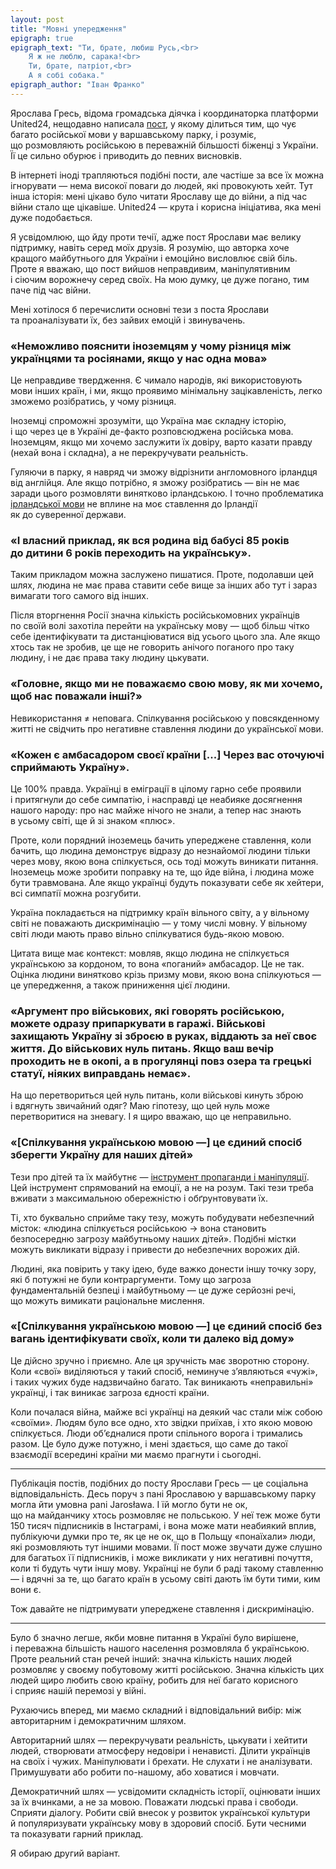 ```yaml
---
layout: post
title: "Мовні упередження"
epigraph: true
epigraph_text: "Ти, брате, любиш Русь,<br>
    Я ж не люблю, сарака!<br>
    Ти, брате, патріот,<br>
    А я собі собака."
epigraph_author: "Іван Франко"
---
```


Ярослава Гресь, відома громадська діячка і координаторка платформи United24, нещодавно написала [пост](https://www.instagram.com/yaroslava.gres/), у якому ділиться тим, що чує багато російської мови у варшавському парку, і розуміє, що розмовляють російською в переважній більшості біженці з України. Її це сильно обурює і приводить до певних висновків.

В інтернеті іноді трапляються подібні пости, але частіше за все їх можна ігнорувати — нема високої поваги до людей, які провокують хейт. Тут інша історія: мені цікаво було читати Ярославу ще до війни, а під час війни стало ще цікавіше. United24 — крута і корисна ініціатива, яка мені дуже подобається.

<!-- more -->

Я усвідомлюю, що йду проти течії, адже пост Ярослави має велику підтримку, навіть серед моїх друзів. Я розумію, що авторка хоче кращого майбутнього для України і емоційно висловлює свій біль. Проте я вважаю, що пост вийшов неправдивим, маніпулятивним і сіючим ворожнечу серед своїх. На мою думку, це дуже погано, тим паче під час війни.

Мені хотілося б перечислити основні тези з поста Ярослави та проаналізувати їх, без зайвих емоцій і звинувачень.

### «Неможливо пояснити іноземцям у чому різниця між українцями та росіянами, якщо у нас одна мова»

Це неправдиве твердження. Є чимало народів, які використовують мови інших країн, і ми, якщо проявимо мінімальну зацікавленість, легко зможемо розібратись, у чому різниця.

Іноземці спроможні зрозуміти, що Україна має складну історію, і що через це в Україні де-факто розповсюджена російська мова. Іноземцям, якщо ми хочемо заслужити їх довіру, варто казати правду (нехай вона і складна), а не перекручувати реальність.

Гуляючи в парку, я навряд чи зможу відрізнити англомовного ірландця від англійця. Але якщо потрібно, я зможу розібратись — він не має заради цього розмовляти винятково ірландською. І точно проблематика [ірландської мови](https://uk.wikipedia.org/wiki/Ірландська_мова) не вплине на моє ставлення до Ірландії як до суверенної держави.

### «І власний приклад, як вся родина від бабусі 85 років до дитини 6 років переходить на українську».

Таким прикладом можна заслужено пишатися. Проте, подолавши цей шлях, людина не має права ставити себе вище за інших або тут і зараз вимагати того самого від інших.

Після вторгнення Росії значна кількість російськомовних українців по своїй волі захотіла перейти на українську мову — щоб більш чітко себе ідентифікувати та дистанціюватися від усього цього зла. Але якщо хтось так не зробив, це ще не говорить анічого поганого про таку людину, і не дає права таку людину цькувати.

### «Головне, якщо ми не поважаємо свою мову, як ми хочемо, щоб нас поважали інші?»

Невикористання ≠ неповага. Спілкування російською у повсякденному житті не свідчить про негативне ставлення людини до української мови.

### «Кожен є амбасадором своєї країни [...] Через вас оточуючі сприймають Україну».

Це 100% правда. Українці в еміграції в цілому гарно себе проявили і притягнули до себе симпатію, і насправді це неабияке досягнення нашого народу: про нас майже нічого не знали, а тепер нас знають в усьому світі, ще й зі знаком «плюс».

Проте, коли порядний іноземець бачить упереджене ставлення, коли бачить, що людина демонструє відразу до незнайомої людини тільки через мову, якою вона спілкується, ось тоді можуть виникати питання. Іноземець може зробити поправку на те, що йде війна, і людина може бути травмована. Але якщо українці будуть показувати себе як хейтери, всі симпатії можна розгубити.

Україна покладається на підтримку країн вільного світу, а у вільному світі не поважають дискримінацію — у тому числі мовну. У вільному світі люди мають право вільно спілкуватися будь-якою мовою.

Цитата вище має контекст: мовляв, якщо людина не спілкується українською за кордоном, то вона «поганий» амбасадор. Це не так. Оцінка людини винятково крізь призму мови, якою вона спілкуються — це упередження, а також приниження цієї людини.

### «Аргумент про військових, які говорять російською, можете одразу припаркувати в гаражі. Військові захищають Україну зі зброєю в руках, віддають за неї своє життя. До військових нуль питань. Якщо ваш вечір проходить не в окопі, а в прогулянці повз озера та грецькі статуї, ніяких виправдань немає».

На що перетвориться цей нуль питань, коли військові кинуть зброю і вдягнуть звичайний одяг? Маю гіпотезу, що цей нуль може перетворитися на зневагу. І я щиро вважаю, що це неправильно.

### «[Спілкування українською мовою —] це єдиний спосіб зберегти Україну для наших дітей»

Тези про дітей та їх майбутнє — [інструмент пропаганди і маніпуляції](https://holodomormuseum.org.ua/propaganda/plakat-pro-ditej-koka-kolu-i-makdonaldz/). Цей інструмент спрямований на емоції, а не на розум. Такі тези треба вживати з максимальною обережністю і обґрунтовувати їх.

Ті, хто буквально сприйме таку тезу, можуть побудувати небезпечний місток: «людина спілкується російською → вона становить безпосередню загрозу майбутньому наших дітей». Подібні містки можуть викликати відразу і привести до небезпечних ворожих дій.

Людині, яка повірить у таку ідею, буде важко донести іншу точку зору, які б потужні не були контраргументи. Тому що загроза фундаментальній безпеці і майбутньому — це дуже серйозні речі, що можуть вимикати раціональне мислення.

### «[Спілкування українською мовою —] це єдиний спосіб без вагань ідентифікувати своїх, коли ти далеко від дому»

Це дійсно зручно і приємно. Але ця зручність має зворотню сторону. Коли «свої» виділяються у такий спосіб, неминуче зʼявляються «чужі», і таких чужих буде надзвичайно багато. Так виникають «неправильні» українці, і так виникає загроза єдності країни.

Коли почалася війна, майже всі українці на деякий час стали між собою «своїми». Людям було все одно, хто звідки приїхав, і хто якою мовою спілкується. Люди обʼєдналися проти спільного ворога і тримались разом. Це було дуже потужно, і мені здається, що саме до такої взаємодії всередині країни ми маємо прагнути і сьогодні.

* * *

Публікація постів, подібних до посту Ярослави Гресь — це соціальна відповідальність. Десь поруч з пані Ярославою у варшавському парку могла йти умовна pani Jarosława. І їй могло бути не ок, що на майданчику хтось розмовляє не польською. У неї теж може бути 150 тисяч підписників в Інстаграмі, і вона може мати неабиякий вплив, публікуючи думки про те, як це не ок, що в Польщу «понаїхали» люди, які розмовляють тут іншими мовами. Її пост може звучати дуже слушно для багатьох її підписників, і може викликати у них негативні почуття, коли ті будуть чути іншу мову. Українці не були б раді такому ставленню — і вдячні за те, що багато країн в усьому світі дають їм бути тими, ким вони є.

Тож давайте не підтримувати упереджене ставлення і дискримінацію.

* * *

Було б значно легше, якби мовне питання в Україні було вирішене, і переважна більшість нашого населення розмовляла б українською. Проте реальний стан речей інший: значна кількість наших людей розмовляє у своєму побутовому житті російською. Значна кількість цих людей щиро любить свою країну, робить для неї багато корисного і сприяє нашій перемозі у війні.

Рухаючись вперед, ми маємо складний і відповідальний вибір: між авторитарним і демократичним шляхом.

Авторитарний шлях — перекручувати реальність, цькувати і хейтити людей, створювати атмосферу недовіри і ненависті. Ділити українців на своїх і чужих. Маніпулювати і брехати. Не слухати і не аналізувати. Примушувати або робити по-нашому, або ховатися і мовчати.

Демократичний шлях — усвідомити складність історії, оцінювати інших за їх вчинками, а не за мовою. Поважати людські права і свободи. Сприяти діалогу. Робити свій внесок у розвиток української культури й популяризувати українську мову в здоровий спосіб. Бути чесними та показувати гарний приклад.

Я обираю другий варіант.
